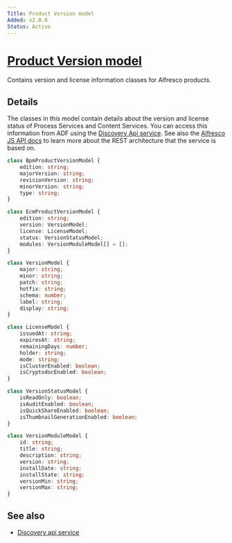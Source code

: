 ```yaml
---
Title: Product Version model
Added: v2.0.0
Status: Active
---
```


# [Product Version model](../../lib/core/models/product-version.model.ts "Defined in product-version.model.ts")

Contains version and license information classes for Alfresco products.

## Details

The classes in this model contain details about the version and license
status of Process Services and Content Services. You can access this
information from ADF using the [Discovery Api service](discovery-api.service.md).
See also the
[Alfresco JS API docs](https://github.com/Alfresco/alfresco-js-api/tree/master/src/alfresco-discovery-rest-api)
to learn more about the REST architecture that the service is based on.

```ts
class BpmProductVersionModel {
    edition: string;
    majorVersion: string;
    revisionVersion: string;
    minorVersion: string;
    type: string;
}

class EcmProductVersionModel {
    edition: string;
    version: VersionModel;
    license: LicenseModel;
    status: VersionStatusModel;
    modules: VersionModuleModel[] = [];
}

class VersionModel {
    major: string;
    minor: string;
    patch: string;
    hotfix: string;
    schema: number;
    label: string;
    display: string;
}

class LicenseModel {
    issuedAt: string;
    expiresAt: string;
    remainingDays: number;
    holder: string;
    mode: string;
    isClusterEnabled: boolean;
    isCryptodocEnabled: boolean;
}

class VersionStatusModel {
    isReadOnly: boolean;
    isAuditEnabled: boolean;
    isQuickShareEnabled: boolean;
    isThumbnailGenerationEnabled: boolean;
}

class VersionModuleModel {
    id: string;
    title: string;
    description: string;
    version: string;
    installDate: string;
    installState: string;
    versionMin: string;
    versionMax: string;
}
```

## See also

-   [Discovery api service](discovery-api.service.md)
